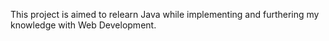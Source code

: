 This project is aimed to relearn Java while implementing and furthering my knowledge with Web Development.